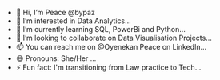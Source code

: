 - 👋 Hi, I’m Peace @bypaz
- 👀 I’m interested in Data Analytics...
- 🌱 I’m currently learning SQL, PowerBi and Python...
- 💞️ I’m looking to collaborate on Data Visualisation Projects...
- 📫 You can reach me on @Oyenekan Peace on LinkedIn...
- 😄 Pronouns: She/Her ...
- ⚡ Fun fact: I'm transitioning from Law practice to Tech...

<!---
bypaz/bypaz is a ✨ special ✨ repository because its `README.md` (this file) appears on your GitHub profile.
You can click the Preview link to take a look at your changes.
--->
